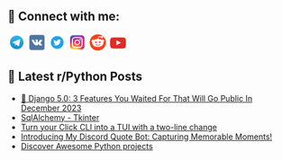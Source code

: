 ## 🔎 Connect with me:
[<img src="https://github.com/bullbesh/bullbesh/blob/main/images/Telegram.png" width="32" height="32" />](https://t.me/bullbesh)
[<img src="https://github.com/bullbesh/bullbesh/blob/main/images/VK.png" width="32" height="32" />](https://vk.com/bullbesh)
[<img src="https://github.com/bullbesh/bullbesh/blob/main/images/Twitter.png" width="32" height="32" />](https://twitter.com/bullbesh1)
[<img src="https://github.com/bullbesh/bullbesh/blob/main/images/Instagram.png" width="32" height="32" />](https://www.instagram.com/bullbesh)
[<img src="https://github.com/bullbesh/bullbesh/blob/main/images/Reddit.png" width="32" height="32" />](https://www.reddit.com/user/bullbesh)
[<img src="https://github.com/bullbesh/bullbesh/blob/main/images/YouTube.png" width="32" height="32" />](https://www.youtube.com/channel/UCtfjRs6uzgq5mfm8S06WTcg)

## 📕 Latest r/Python Posts
<!-- BLOG-POST-LIST:START -->
- [🥥 Django 5.0: 3 Features You Waited For That Will Go Public In December 2023](https://www.reddit.com/r/Python/comments/13nvtsy/django_50_3_features_you_waited_for_that_will_go/)
- [SqlAlchemy - Tkinter](https://www.reddit.com/r/Python/comments/13nv9qr/sqlalchemy_tkinter/)
- [Turn your Click CLI into a TUI with a two-line change](https://www.reddit.com/r/Python/comments/13nv4a7/turn_your_click_cli_into_a_tui_with_a_twoline/)
- [Introducing My Discord Quote Bot: Capturing Memorable Moments!](https://www.reddit.com/r/Python/comments/13nrp3f/introducing_my_discord_quote_bot_capturing/)
- [Discover Awesome Python projects](https://www.reddit.com/r/Python/comments/13nrf87/discover_awesome_python_projects/)
<!-- BLOG-POST-LIST:END -->
